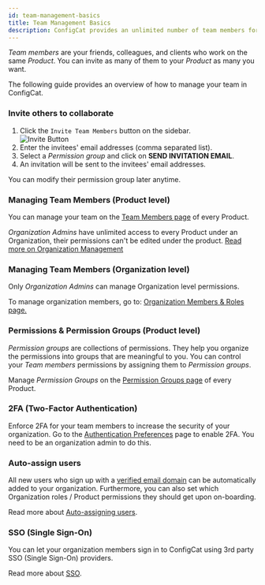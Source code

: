 ```yaml
---
id: team-management-basics
title: Team Management Basics
description: ConfigCat provides an unlimited number of team members for every subscription plan, even the free one. Here is how to manage your team.
---
```


*Team members* are your friends, colleagues, and clients who work on the same *Product*. You can invite as many of them to your *Product* as many you want.

The following guide provides an overview of how to manage your team in ConfigCat.

### Invite others to collaborate

1. Click the `Invite Team Members` button on the sidebar.  
![Invite Button](/assets/invite.png)
1. Enter the invitees' email addresses (comma separated list).
1. Select a *Permission group* and click on **SEND INVITATION EMAIL**.
2. An invitation will be sent to the invitees' email addresses.

You can modify their permission group later anytime.

### Managing Team Members (Product level)
You can manage your team on the <a href="https://app.configcat.com/product/members" target="_blank">Team Members page</a> of every Product.

*Organization Admins* have unlimited access to every Product under an Organization, their permissions can't be edited under the product. [Read more on Organization Management](/organization.md)

### Managing Team Members (Organization level)
Only *Organization Admins* can manage Organization level permissions.

To manage organization members, go to:
[Organization Members & Roles page.](https://app.configcat.com/organization/members)

### Permissions & Permission Groups (Product level)

*Permission groups* are collections of permissions. They help you organize the permissions into groups that are meaningful to you. You can control your *Team members* permissions by assigning them to *Permission groups*. 

Manage *Permission Groups* on the [Permission Groups page](https://app.configcat.com/product/permission-groups) of every Product.

### 2FA (Two-Factor Authentication)

Enforce 2FA for your team members to increase the security of your organization. Go to the [Authentication Preferences](https://app.configcat.com/organization/authentication/) page to enable 2FA. You need to be an organization admin to do this.


### Auto-assign users

All new users who sign up with a [verified email domain](/docs/advanced/team-management/domain-verification) can be automatically added to your organization.
Furthermore, you can also set which Organization roles / Product permissions they should get upon on-boarding.

Read more about [Auto-assigning users](/docs/advanced/team-management/auto-assign-users).

### SSO (Single Sign-On)

You can let your organization members sign in to ConfigCat using 3rd party SSO (Single Sign-On) providers.

Read more about [SSO](/docs/advanced/team-management/single-sign-on-sso/).